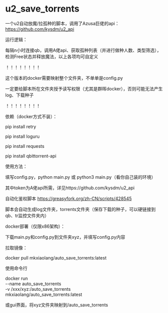 # u2_save_torrents

一个u2自动放魔/拉孤种的脚本，调用了Azusa巨佬的api：https://github.com/kysdm/u2_api


运行逻辑：

每隔n小时连接qb，调用A佬api、获取孤种列表（并进行做种人数、类型筛选），检测Free状态并释放魔法，以上各项均可自定义

！！！！！！！！

这个版本的docker需要映射整个文件夹，不单单是config.py

一定要给脚本所在文件夹授予读写权限（尤其是群晖docker），否则可能无法产生log、下载种子

！！！！！！！！

依赖（docker方式不装）：

pip install retry

pip install loguru

pip install requests

pip install qbittorrent-api


使用方法：

填写config.py，python main.py 或 python3 main.py（看你自己装的环境）

其中token为A佬api所需，详见https://github.com/kysdm/u2_api

自动化鉴权脚本 https://greasyfork.org/zh-CN/scripts/428545

脚本会自动生成log文件夹，torrents文件夹（保存下载的种子，可以硬链接到qb、tr监控文件夹内）


docker部署（仅限x86架构）：

下载main.py和config.py到文件夹xyz，并填写config.py内容

拉取镜像：

docker pull mkxiaolang/auto_save_torrents:latest

使用命令行

docker run \
  --name auto_save_torrents \
  -v /xxx/xyz:/auto_save_torrents \
 mkxiaolang/auto_save_torrents:latest

或gui界面，将xyz文件夹映射到/auto_save_torrents
